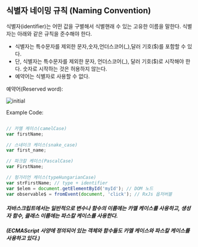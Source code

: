 ## 식별자 네이밍 규칙 (Naming Convention) ##

식별자(identifier)는 어떤 값을 구별해서 식별핸래 수 있는 고유한 이름을 말한다.
식별자는 아래와 같은 규칙을 준수해야 한다.

  + 식별자는 특수문자를 제외한 문자,숫자,언더스코어(_),달러 기호($)를 포함할 수 있다.
  + 단, 식별자는 특수문자를 제외한 문자, 언더스코어(_), 달러 기호($)로 시작해야 한다. 숫자로 시작하는 것은 허용하지 않는다.
  + 예약어는 식별자로 사용할 수 없다.

예약어(Reserved word):

![initial](https://user-images.githubusercontent.com/89209626/149662724-5a254e70-ad7a-4316-b38e-b65434e82808.png)


Example Code:

```javascript

// 카멜 케이스(camelCase)
var firstName;

// 스네이크 케이스(snake_case)
var first_name;

// 파크칼 케이스(PascalCase)
var FirstName;

// 헝가리언 케이스(typeHungarianCase)
var strFirstName; // type + identifier
var $elem = document.getElementById('myId'); // DOM 노드
var observable$ = fromEvent(document, 'click'); // RxJs 옵저버블 

```

#### _자바스크립트에서는 일반적으로 변수나 함수의 이름에는 **카멜 케이스**를 사용하고, 생성자 함수, 클래스 이름에는 **파스칼 케이스**를 사용한다._
##### **(ECMAScript 사양에 정의되어 있는 객체와 함수들도 카멜 케이스와 파스칼 케이스를 사용하고 있다.)**